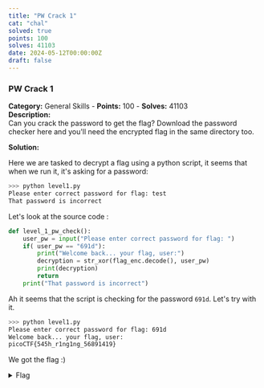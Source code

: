```yaml
---
title: "PW Crack 1"
cat: "chal"
solved: true
points: 100
solves: 41103
date: 2024-05-12T00:00:00Z
draft: false
---
```


### PW Crack 1   
**Category:** General Skills - **Points:** 100 - **Solves:** 41103   
**Description:**   
Can you crack the password to get the flag? Download the password checker here and you'll need the encrypted flag in the same directory too.   

**Solution:**  

Here we are tasked to decrypt a flag using a python script, it seems that when we run it, it's asking for a password: 

```sh
>>> python level1.py
Please enter correct password for flag: test
That password is incorrect
```

Let's look at the source code : 

```python
def level_1_pw_check():
    user_pw = input("Please enter correct password for flag: ")
    if( user_pw == "691d"):
        print("Welcome back... your flag, user:")
        decryption = str_xor(flag_enc.decode(), user_pw)
        print(decryption)
        return
    print("That password is incorrect")
```

Ah it seems that the script is checking for the password `691d`. Let's try with it.

```sh
>>> python level1.py
Please enter correct password for flag: 691d
Welcome back... your flag, user:
picoCTF{545h_r1ng1ng_56891419}
```
 
 We got the flag :)

<details class="flag-container">
<summary>Flag</summary>
<pre><code>picoCTF{545h_r1ng1ng_56891419}</code></pre>
</details>